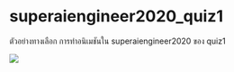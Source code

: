 # superaiengineer2020_quiz1
ตัวอย่างทางเลือก การทำอนิเมชันใน superaiengineer2020 ของ quiz1

<img src='output.gif'>
